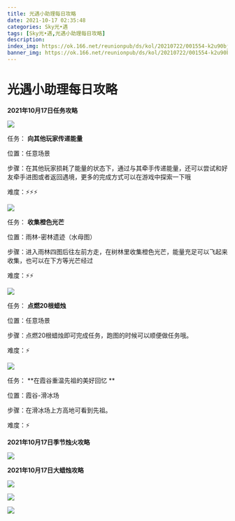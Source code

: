 ```yaml
---
title: 光遇小助理每日攻略
date: 2021-10-17 02:35:48
categories: Sky光•遇
tags: [Sky光•遇,光遇小助理每日攻略]
description: 
index_img: https://ok.166.net/reunionpub/ds/kol/20210722/001554-k2u90bj7ay.png?imageView&thumbnail=600x0&type=jpg
banner_img: https://ok.166.net/reunionpub/ds/kol/20210722/001554-k2u90bj7ay.png?imageView&thumbnail=600x0&type=jpg
---
```

# 光遇小助理每日攻略
  

**2021年10月17日任务攻略**

![](https://ok.166.net/reunionpub/ds/kol/20211017/005629-3a04mpqjyt.png)

任务： **向其他玩家传递能量**

位置：任意场景

步骤：在其他玩家损耗了能量的状态下，通过与其牵手传递能量，还可以尝试和好友牵手进图或者返回遇境，更多的完成方式可以在游戏中探索一下哦

难度：⚡⚡⚡

![](https://ok.166.net/reunionpub/ds/kol/20211017/005728-ombdvse1t4.png)

任务： **收集橙色光芒**

位置：雨林-密林遗迹（水母图）

步骤：进入雨林四图后往左前方走，在树林里收集橙色光芒，能量充足可以飞起来收集，也可以在下方等光芒经过

难度：⚡⚡

  

![](https://ok.166.net/reunionpub/ds/kol/20211017/005827-nbues726rj.png)

任务： **点燃20根蜡烛**

位置：任意场景

步骤：点燃20根蜡烛即可完成任务，跑图的时候可以顺便做任务哦。

难度：⚡

![](https://ok.166.net/reunionpub/ds/kol/20211017/005907-dw2fsnjhri.png)

任务： **在霞谷重温先祖的美好回忆  **

位置：霞谷-滑冰场

步骤：在滑冰场上方高地可看到先祖。

难度：⚡

 **2021年10月17日季节烛火攻略**

![](https://ok.166.net/reunionpub/ds/kol/20211017/010031-ogik0afwt4.png)

  

 **2021年10月17日大蜡烛攻略**

![](https://ok.166.net/reunionpub/ds/kol/20211017/010409-mdo582jzcn.png)

![](https://ok.166.net/reunionpub/ds/kol/20211017/010442-g9qyjl3ocv.png)

![](https://ok.166.net/reunionpub/ds/kol/20211017/010718-5rdqhuiw6o.png)

